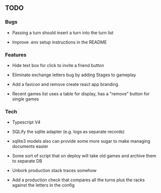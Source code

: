 ## TODO

### Bugs

- Passing a turn should insert a turn into the turn list

- Improve .env setup instructions in the README

### Features

- Hide text box for click to invite a friend button

- Eliminate exchange letters bug by adding Stages to gameplay

- Add a favicon and remove create react app branding

- Recent games list uses a table for display, has a "remove" button for single games

### Tech

- Typescript V4

- SQLify the sqlite adapter (e.g. logs as separate records)

- sqlite3 models also can provide some more sugar to make managing documents easier

- Some sort of script that on deploy will take old games and archive them to separate DB

- Unbork production stack traces somehow

- Add a production check that compares all the turns plus the racks against the letters in the config
